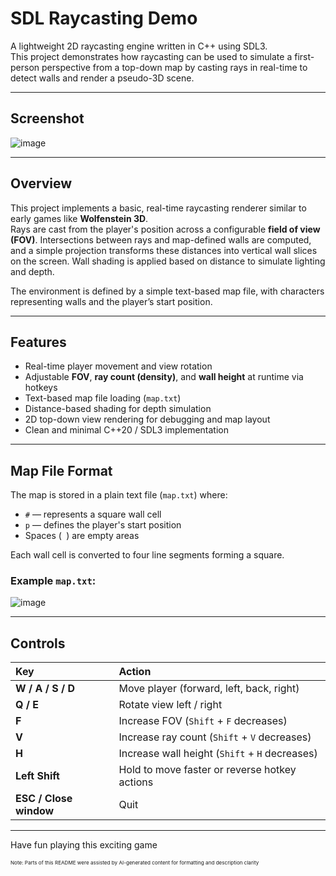 # SDL Raycasting Demo

A lightweight 2D raycasting engine written in C++ using SDL3.  
This project demonstrates how raycasting can be used to simulate a first-person perspective from a top-down map by casting rays in real-time to detect walls and render a pseudo-3D scene.

---

## Screenshot

![image](https://github.com/user-attachments/assets/bf2c8366-6bdf-4eb3-b3df-fce77afc6816)

---

## Overview

This project implements a basic, real-time raycasting renderer similar to early games like **Wolfenstein 3D**.  
Rays are cast from the player's position across a configurable **field of view (FOV)**. Intersections between rays and map-defined walls are computed, and a simple projection transforms these distances into vertical wall slices on the screen. Wall shading is applied based on distance to simulate lighting and depth.

The environment is defined by a simple text-based map file, with characters representing walls and the player’s start position.

---

## Features

- Real-time player movement and view rotation
- Adjustable **FOV**, **ray count (density)**, and **wall height** at runtime via hotkeys
- Text-based map file loading (`map.txt`)
- Distance-based shading for depth simulation
- 2D top-down view rendering for debugging and map layout
- Clean and minimal C++20 / SDL3 implementation

---

## Map File Format

The map is stored in a plain text file (`map.txt`) where:

- `#` — represents a square wall cell  
- `p` — defines the player's start position  
- Spaces (` `) are empty areas

Each wall cell is converted to four line segments forming a square.

### Example `map.txt`:

![image](https://github.com/user-attachments/assets/93f26cab-b175-4964-b262-c2452a085c41)


---

## Controls

| Key               | Action                                    |
|:------------------|:-------------------------------------------|
| **W / A / S / D** | Move player (forward, left, back, right)   |
| **Q / E**         | Rotate view left / right                   |
| **F**             | Increase FOV (`Shift` + `F` decreases)     |
| **V**             | Increase ray count (`Shift` + `V` decreases)|
| **H**             | Increase wall height (`Shift` + `H` decreases) |
| **Left Shift**    | Hold to move faster or reverse hotkey actions |
| **ESC / Close window** | Quit |

---

Have fun playing this exciting game

<sub><sup><sup>Note: Parts of this README were assisted by AI-generated content for formatting and description clarity</sup></sub></sup>


